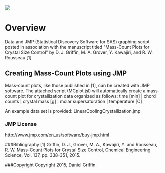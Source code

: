 ![](http://www.prism.gatech.edu/~dgriffin36/MC%20plot%20Graphical%20Abstract.jpg)
# Overview
Data and JMP (Statistical Discovery Software for SAS) graphing script posted in association with the manuscript titled "Mass-Count Plots for Crystal Size Control" by D. J. Griffin, M. A. Grover, Y. Kawajiri, and R. W. Rousseau [1]. 

## Creating Mass-Count Plots using JMP
Mass-count plots, like those published in [1], can be created with JMP software. The attached script (MCplot.jsl) will automatically create a mass-count plot for crystallization data organized as follows:
time [min] | chord counts | crystal mass [g] | molar supersaturation | temperature [C]

An example data set is provided: LinearCoolingCrystallization.jmp

### JMP License
http://www.jmp.com/en_us/software/buy-jmp.html

###Bibliography
[1] Griffin, D. J., Grover, M. A., Kawajiri, Y. and Rousseau, R. W. Mass-Count Plots for Crystal Size Control, Chemical Engineering Science, Vol. 137, pp. 338-351, 2015.

###Copyright
Copyright 2015, Daniel Griffin.


